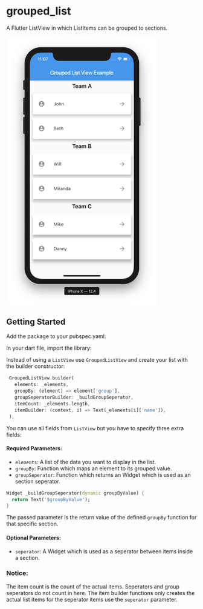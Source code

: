 # grouped_list

A Flutter ListView in which ListItems can be grouped to sections.

<img src="./assets/Bildschirmfoto%202019-08-12%20um%2023.07.29.png" width="400">

## Getting Started

 Add the package to your pubspec.yaml:
 
 In your dart file, import the library: 
 
 Instead of using a `ListView` use `GroupedListView` and create your list with the builder constructor:
 
 ```Dart
  GroupedListView.builder(
    elements: _elements,
    groupBy: (element) => element['group'],
    groupSeperatorBuilder: _buildGroupSeperator,
    itemCount: _elements.length,
    itemBuilder: (context, i) => Text(_elements[i]['name']),
  ),
```

You can use all fields from `ListView` but you have to specify three extra fields: 

#### Required Parameters:

* `elements`: A list of the data you want to display in the list.
* `groupBy`: Function which maps an element to its grouped value. 
* `groupSeperator`: Function which returns an Widget which is used as an section seperator.

```Dart
Widget _buildGroupSeperator(dynamic groupByValue) {
  return Text('$groupByValue');
}
```
The passed parameter is the return value of the defined `groupBy` function for that specific section.

#### Optional Parameters: 
* `seperator`: A Widget which is used as a seperator between items inside a section. 

### Notice: 
 The item count is the count of the actual items. Seperators and group seperators do not count in here.
 The item builder functions only creates the actual list items for the seperator items use the `seperator` parameter.
